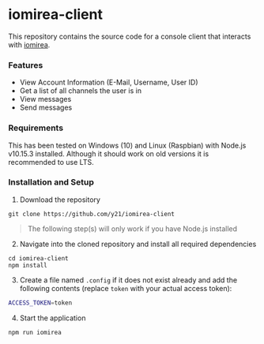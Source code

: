 # iomirea-client
This repository contains the source code for a console client that interacts with [iomirea](https://github.com/Fogapod/IOMirea-server/).

### Features
- View Account Information (E-Mail, Username, User ID)
- Get a list of all channels the user is in
- View messages
- Send messages

### Requirements
This has been tested on Windows (10) and Linux (Raspbian) with Node.js v10.15.3 installed.
Although it should work on old versions it is recommended to use LTS.

### Installation and Setup

1. Download the repository
```ssh
git clone https://github.com/y21/iomirea-client
```

> The following step(s) will only work if you have Node.js installed
2. Navigate into the cloned repository and install all required dependencies
```ssh
cd iomirea-client
npm install
```

3. Create a file named `.config` if it does not exist already and add the following contents (replace `token` with your actual access token):
```sh
ACCESS_TOKEN=token
```

4. Start the application
```sh
npm run iomirea
```